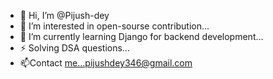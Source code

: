- 👋 Hi, I’m @Pijush-dey
- 👀 I’m interested in open-sourse contribution...
- 🌱 I’m currently learning Django for backend development...
- ⚡ Solving DSA questions...
- 📫Contact me...pijushdey346@gmail.com 

<!---
Pijush-dey/Pijush-dey is a ✨ special ✨ repository because its `README.md` (this file) appears on your GitHub profile.
You can click the Preview link to take a look at your changes.
--->
